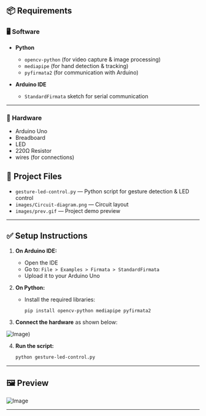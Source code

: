 ## 📦 Requirements

### 🖥️ Software
- **Python**  
  - `opencv-python` (for video capture & image processing)  
  - `mediapipe` (for hand detection & tracking)  
  - `pyfirmata2` (for communication with Arduino)  

- **Arduino IDE**  
  - `StandardFirmata` sketch for serial communication  

---

### 🔌 Hardware
- Arduino Uno
- Breadboard
- LED
- 220Ω Resistor
-  wires (for connections)



## 📂 Project Files

- `gesture-led-control.py` — Python script for gesture detection & LED control
- `images/Circuit-diagram.png` — Circuit layout
- `images/prev.gif` — Project demo preview

---

## ✅ Setup Instructions

1. **On Arduino IDE:**
   - Open the IDE
   - Go to: `File > Examples > Firmata > StandardFirmata`
   - Upload it to your Arduino Uno

2. **On Python:**
   - Install the required libraries:
     ```bash
     pip install opencv-python mediapipe pyfirmata2
     ```

3. **Connect the hardware** as shown below:

 ![Image](https://github.com/user-attachments/assets/32e70806-d949-49ed-829a-e71a7d886b21))

4. **Run the script:**
   ```bash
   python gesture-led-control.py

  ---

## 🖼️ Preview

![Image](https://github.com/user-attachments/assets/ce57934d-8b1e-4431-aee5-08b7da787283)


---

